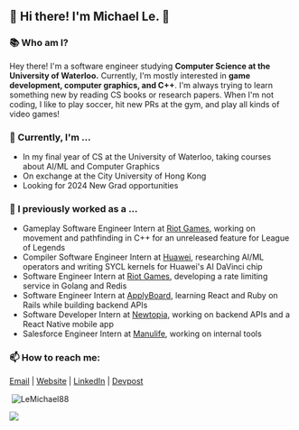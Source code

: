 ## 👋 Hi there! I'm Michael Le. 👋

### 📚 Who am I?
Hey there! I'm a software engineer studying **Computer Science at the University of Waterloo.** Currently, I'm mostly interested in **game development, computer graphics, and C++**. I'm always trying to learn something new by reading CS books or research papers. When I'm not coding, I like to play soccer, hit new PRs at the gym, and play all kinds of video games!

### 🔨 Currently, I'm ...
- In my final year of CS at the University of Waterloo, taking courses about AI/ML and Computer Graphics
- On exchange at the City University of Hong Kong
- Looking for 2024 New Grad opportunities

### 🐰 I previously worked as a ...
- Gameplay Software Engineer Intern at [Riot Games](https://www.riotgames.com/en), working on movement and pathfinding in C++ for an unreleased feature for League of Legends
- Compiler Software Engineer Intern at [Huawei](https://www.huawei.com/en/), researching AI/ML operators and writing SYCL kernels for Huawei's AI DaVinci chip
- Software Engineer Intern at [Riot Games](https://www.riotgames.com/en), developing a rate limiting service in Golang and Redis
- Software Engineer Intern at [ApplyBoard](https://www.applyboard.com/ "ApplyBoard"), learning React and Ruby on Rails while building backend APIs
- Software Developer Intern at [Newtopia](https://www.newtopia.com "Newtopia"), working on backend APIs and a React Native mobile app
- Salesforce Engineer Intern at [Manulife](https://www.manulife.ca/personal.html "Manulife"), working on internal tools

### 📫 How to reach me:
[Email](mailto:m42le@uwaterloo.ca "Email") | [Website](https://lemichael.xyz "Personal Website") | [LinkedIn](https://www.linkedin.com/in/lemichael88/ "LinkedIn") | [Devpost](https://devpost.com/LeMichael88 "Devpost")

<p>&nbsp;<img align="center" src="https://github-readme-stats.vercel.app/api?username=LeMichael88&show_icons=true&locale=en" alt="LeMichael88" /></p>

![](https://komarev.com/ghpvc/?username=LeMichael88&label=Profile+Views&color=red)

<!--
**LeMichael88/LeMichael88** is a ✨ _special_ ✨ repository because its `README.md` (this file) appears on your GitHub profile.

Here are some ideas to get you started:

- 🔭 I’m currently working on ...
- 🌱 I’m currently learning ...
- 👯 I’m looking to collaborate on ...
- 🤔 I’m looking for help with ...
- 💬 Ask me about ...
- 📫 How to reach me: ...
- 😄 Pronouns: ...
- ⚡ Fun fact: ...
-->
